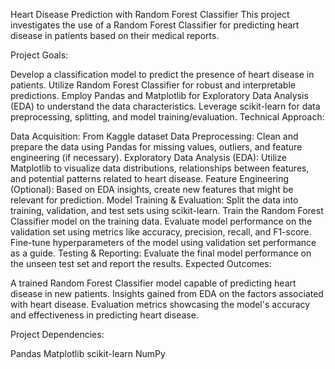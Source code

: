 Heart Disease Prediction with Random Forest Classifier
This project investigates the use of a Random Forest Classifier for predicting heart disease in patients based on their medical reports.

Project Goals:

Develop a classification model to predict the presence of heart disease in patients.
Utilize Random Forest Classifier for robust and interpretable predictions.
Employ Pandas and Matplotlib for Exploratory Data Analysis (EDA) to understand the data characteristics.
Leverage scikit-learn for data preprocessing, splitting, and model training/evaluation.
Technical Approach:

Data Acquisition: From Kaggle dataset
Data Preprocessing: Clean and prepare the data using Pandas for missing values, outliers, and feature engineering (if necessary).
Exploratory Data Analysis (EDA): Utilize Matplotlib to visualize data distributions, relationships between features, and potential patterns related to heart disease.
Feature Engineering (Optional): Based on EDA insights, create new features that might be relevant for prediction.
Model Training & Evaluation:
Split the data into training, validation, and test sets using scikit-learn.
Train the Random Forest Classifier model on the training data.
Evaluate model performance on the validation set using metrics like accuracy, precision, recall, and F1-score.
Fine-tune hyperparameters of the model using validation set performance as a guide.
Testing & Reporting: Evaluate the final model performance on the unseen test set and report the results.
Expected Outcomes:

A trained Random Forest Classifier model capable of predicting heart disease in new patients.
Insights gained from EDA on the factors associated with heart disease.
Evaluation metrics showcasing the model's accuracy and effectiveness in predicting heart disease.

Project Dependencies:

Pandas
Matplotlib
scikit-learn
NumPy
